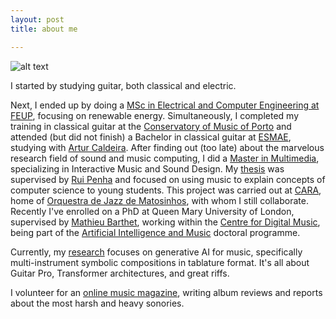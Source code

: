 ```yaml
---
layout: post
title: about me

---
```


![alt text](https://github.com/otnemrasordep/otnemrasordep.github.io/blob/master/about_me.jpg?raw=true)

I started by studying guitar, both classical and electric.

Next, I ended up by doing a [MSc in Electrical and Computer Engineering at FEUP](https://sigarra.up.pt/feup/en/cur_geral.cur_view?pv_ano_lectivo=2014&pv_curso_id=741&pv_origem=CUR&pv_tipo_cur_sigla=MI), focusing on renewable energy. Simultaneously, I completed my training in classical guitar at the [Conservatory of Music of Porto](https://www.conservatoriodemusicadoporto.pt/) and attended (but did not finish) a Bachelor in classical guitar at [ESMAE](https://www.esmae.ipp.pt/), studying with [Artur Caldeira](https://soundcloud.com/artur-caldeira-645192303). After finding out (too late) about the marvelous research field of sound and music computing, I did a [Master in Multimedia](https://sigarra.up.pt/feup/en/cur_geral.cur_view?pv_ano_lectivo=2016&pv_curso_id=732&pv_origem=CUR&pv_tipo_cur_sigla=M), specializing in Interactive Music and Sound Design. My [thesis](https://repositorio-aberto.up.pt/bitstream/10216/121998/2/347866.pdf) was supervised by [Rui Penha](https://ruipenha.pt/) and focused on using music to explain concepts of computer science to young students. This project was carried out at [CARA](https://www.ojm.pt/tipo-de-projeto/cara/), home of [Orquestra de Jazz de Matosinhos](https://www.ojm.pt/), with whom I still collaborate. Recently I've enrolled on a PhD at Queen Mary University of London, supervised by [Mathieu Barthet](https://scholar.google.co.uk/citations?user=dhK-pgYAAAAJ&hl=en), working within the [Centre for Digital Music](https://c4dm.eecs.qmul.ac.uk/), being part of the [Artificial Intelligence and Music](https://www.aim.qmul.ac.uk/) doctoral programme. 

Currently, my [research](https://www.researchgate.net/profile/Pedro_Sarmento9) focuses on generative AI for music, specifically multi-instrument symbolic compositions in tablature format. It's all about Guitar Pro, Transformer architectures, and great riffs.

I volunteer for an [online music magazine](https://www.wavmagazine.net/), writing album reviews and reports about the most harsh and heavy sonories.

